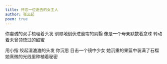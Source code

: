 ```yaml
---
title: 怀恋一位逝去的女主人
author: 张云起
poem: true
---
```


你虔诚的双手梳理着头发
驯顺地倒伏进窗帘的阴翳
像是一个母亲默数着念珠
转动着未曾领悟过的甜蜜

用小指 绞起湿漉漉的头发
你沉思 目击一个镜中少女
她沉重的果篮中装满了石榴
她熹微的光线里种植着秘密 
